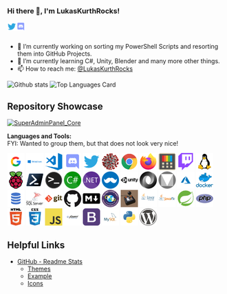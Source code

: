 <!--
**LukasKurthRocks/LukasKurthRocks** is a ✨ _special_ ✨ repository because its `README.md` (this file) appears on your GitHub profile.

Here are some ideas to get you started:

- 🔭 I’m currently working on ...
- 🌱 I’m currently learning ...
- 👯 I’m looking to collaborate on ...
- 🤔 I’m looking for help with ...
- 💬 Ask me about ...
- 📫 How to reach me: ...
- 😄 Pronouns: ...
- ⚡ Fun fact: ...
-->

### Hi there 👋, I'm LukasKurthRocks!

<a href="https://twitter.com/LukasKurthRock">
  <img align="left" alt="LukasKurthRock | Twitter" width="21px" src="https://raw.githubusercontent.com/LukasKurthRocks/LukasKurthRocks/master/assets/twitter.png"/>
</a>
<a href="https://discorg.gg/TODO">
  <img align="left" alt="LukasKurthRock | Discord" width="21px" src="https://raw.githubusercontent.com/LukasKurthRocks/LukasKurthRocks/master/assets/discord.png"/>
</a>

<br />
<br />

- 🔭 I’m currently working on sorting my PowerShell Scripts and resorting them into GitHub Projects.
- 🌱 I’m currently learning C#, Unity, Blender and many more other things.
- 📫 How to reach me: <a href="https://twitter.com/LukasKurthRocks">@LukasKurthRocks</a> 


![Github stats](https://github-readme-stats.vercel.app/api?username=LukasKurthRocks&theme=slateorange&show_icons=true&count_private=true)
![Top Languages Card](https://github-readme-stats.vercel.app/api/top-langs/?username=LukasKurthRocks&theme=slateorange&layout=compact)

## Repository Showcase

[![SuperAdminPanel_Core](https://github-readme-stats.vercel.app/api/pin/?username=LukasKurthRocks&repo=SuperAdminPanel_Core&theme=slateorange&show_owner=true)](https://github.com/LukasKurthRocks/SuperAdminPanel_Core)



**Languages and Tools:**  
FYI: Wanted to group them, but that does not look very nice!

<code><img height="40" src="https://raw.githubusercontent.com/LukasKurthRocks/LukasKurthRocks/master/assets/google.png"></code>
<code><img height="40" src="https://raw.githubusercontent.com/LukasKurthRocks/LukasKurthRocks/master/assets/windows.png"></code>
<code><img height="40" src="https://raw.githubusercontent.com/LukasKurthRocks/LukasKurthRocks/master/assets/visual-studio-code.png"></code>
<code><img height="40" src="https://raw.githubusercontent.com/LukasKurthRocks/LukasKurthRocks/master/assets/discord.svg"></code>
<code><img height="40" src="https://raw.githubusercontent.com/LukasKurthRocks/LukasKurthRocks/master/assets/twitter.svg"></code>
<code><img height="40" src="https://raw.githubusercontent.com/LukasKurthRocks/LukasKurthRocks/master/assets/covid-19.png"></code>
<code><img height="40" src="https://raw.githubusercontent.com/LukasKurthRocks/LukasKurthRocks/master/assets/chrome.png"></code>
<code><img height="40" src="https://raw.githubusercontent.com/LukasKurthRocks/LukasKurthRocks/master/assets/firefox.png"></code>
<code><img height="40" src="https://raw.githubusercontent.com/LukasKurthRocks/LukasKurthRocks/master/assets/powertoys.png"></code>
<code><img height="40" src="https://raw.githubusercontent.com/LukasKurthRocks/LukasKurthRocks/master/assets/twitch.png"></code>
<code><img height="40" src="https://raw.githubusercontent.com/LukasKurthRocks/LukasKurthRocks/master/assets/linux.png"></code>
<code><img height="40" src="https://raw.githubusercontent.com/LukasKurthRocks/LukasKurthRocks/master/assets/raspberry-pi.png"></code>
<code><img height="40" src="https://raw.githubusercontent.com/LukasKurthRocks/LukasKurthRocks/master/assets/powershell.png"></code>
<code><img height="40" src="https://raw.githubusercontent.com/LukasKurthRocks/LukasKurthRocks/master/assets/terminal.png"></code>
<code><img height="40" src="https://raw.githubusercontent.com/LukasKurthRocks/LukasKurthRocks/master/assets/csharp.png"></code>
<code><img height="40" src="https://raw.githubusercontent.com/LukasKurthRocks/LukasKurthRocks/master/assets/dotnet.png"></code>
<code><img height="40" src="https://raw.githubusercontent.com/LukasKurthRocks/LukasKurthRocks/master/assets/mahapps.png"></code>
<code><img height="40" src="https://raw.githubusercontent.com/LukasKurthRocks/LukasKurthRocks/master/assets/unity.png"></code>
<code><img height="40" src="https://raw.githubusercontent.com/LukasKurthRocks/LukasKurthRocks/master/assets/json.png"></code>
<code><img height="40" src="https://raw.githubusercontent.com/LukasKurthRocks/LukasKurthRocks/master/assets/material-design.png"></code>
<code><img height="40" src="https://raw.githubusercontent.com/LukasKurthRocks/LukasKurthRocks/master/assets/azure.png"></code>
<code><img height="40" src="https://raw.githubusercontent.com/LukasKurthRocks/LukasKurthRocks/master/assets/docker.png"></code>
<code><img height="40" src="https://raw.githubusercontent.com/LukasKurthRocks/LukasKurthRocks/master/assets/sql.png"></code>
<code><img height="40" src="https://raw.githubusercontent.com/LukasKurthRocks/LukasKurthRocks/master/assets/sql-server.png"></code>
<code><img height="40" src="https://raw.githubusercontent.com/LukasKurthRocks/LukasKurthRocks/master/assets/git.png"></code>
<code><img height="40" src="https://raw.githubusercontent.com/LukasKurthRocks/LukasKurthRocks/master/assets/github.png"></code>
<code><img height="40" src="https://raw.githubusercontent.com/LukasKurthRocks/LukasKurthRocks/master/assets/markdown.png"></code>
<code><img height="40" src="https://raw.githubusercontent.com/LukasKurthRocks/LukasKurthRocks/master/assets/global-game-jam.png"></code>
<code><img height="40" src="https://raw.githubusercontent.com/LukasKurthRocks/LukasKurthRocks/master/assets/ludum-dare.png"></code>
<code><img height="40" src="https://raw.githubusercontent.com/LukasKurthRocks/LukasKurthRocks/master/assets/java.png"></code>
<code><img height="40" src="https://raw.githubusercontent.com/LukasKurthRocks/LukasKurthRocks/master/assets/javafx.png"></code>
<code><img height="40" src="https://raw.githubusercontent.com/LukasKurthRocks/LukasKurthRocks/master/assets/spring-boot.png"></code>
<code><img height="40" src="https://raw.githubusercontent.com/LukasKurthRocks/LukasKurthRocks/master/assets/php.png"></code>
<code><img height="40" src="https://raw.githubusercontent.com/LukasKurthRocks/LukasKurthRocks/master/assets/html.png"></code>
<code><img height="40" src="https://raw.githubusercontent.com/LukasKurthRocks/LukasKurthRocks/master/assets/css.png"></code>
<code><img height="40" src="https://raw.githubusercontent.com/LukasKurthRocks/LukasKurthRocks/master/assets/javascript.png"></code>
<code><img height="40" src="https://raw.githubusercontent.com/LukasKurthRocks/LukasKurthRocks/master/assets/jquery.png"></code>
<code><img height="40" src="https://raw.githubusercontent.com/LukasKurthRocks/LukasKurthRocks/master/assets/bootstrap.png"></code>
<code><img height="40" src="https://raw.githubusercontent.com/LukasKurthRocks/LukasKurthRocks/master/assets/mysql.png"></code>
<code><img height="40" src="https://raw.githubusercontent.com/LukasKurthRocks/LukasKurthRocks/master/assets/python.png"></code>
<code><img height="40" src="https://raw.githubusercontent.com/LukasKurthRocks/LukasKurthRocks/master/assets/wordpress.png"></code>

## Helpful Links
- [GitHub - Readme Stats](https://github.com/anuraghazra/github-readme-stats)
  - [Themes](https://github.com/anuraghazra/github-readme-stats/blob/master/themes/README.md)
  - [Example](https://github.com/shinokada/shinokada/blob/master/README.md)
  - [Icons](https://github.com/github/explore/tree/master/topics)
